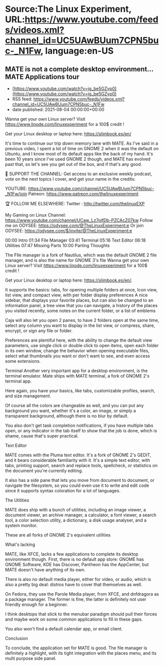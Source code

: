 # Source:The Linux Experiment, URL:https://www.youtube.com/feeds/videos.xml?channel_id=UC5UAwBUum7CPN5buc-_N1Fw, language:en-US

## MATE is not a complete desktop environment... MATE Applications tour
 - [https://www.youtube.com/watch?v=jg_be5GZyp0](https://www.youtube.com/watch?v=jg_be5GZyp0)
 - RSS feed: https://www.youtube.com/feeds/videos.xml?channel_id=UC5UAwBUum7CPN5buc-_N1Fw
 - date published: 2021-08-04 00:00:00+00:00

Wanna get your own Linux server? Visit https://www.linode.com/linuxexperiment for a 100$ credit ! 

Get your Linux desktop or laptop here: https://slimbook.es/en/


It's time to continue our trip down memory lane with MATE. As I've said in a previous video, I spent a lot of time on GNOME 2 when it was the default on Ubuntu, and I know most of its default apps like the back of my hand. It's been 10 years since I've used GNOME 2 though, and MATE has evolved past that, so let's see you get out of the box, and if that's any good.


👏 SUPPORT THE CHANNEL:
Get access to an exclusive weekly podcast, vote on the next topics I cover, and get your name in the credits:

YOUTUBE: https://www.youtube.com/channel/UC5UAwBUum7CPN5buc-_N1Fw/join
Patreon: https://www.patreon.com/thelinuxexperiment


🏆 FOLLOW ME ELSEWHERE:
Twitter : http://twitter.com/thelinuxEXP

My Gaming on Linux Channel: https://www.youtube.com/channel/UCaw_Lz7oifDb-PZCAcZ07kw
Follow me on ODYSEE: https://odysee.com/@TheLinuxExperiment:e
Or join ODYSEE: https://odysee.com/$/invite/@TheLinuxExperiment:e



00:00 Intro
01:34 File Manager
03:41 Terminal
05:16 Text Editor
06:18 Utilities
07:47 Missing Parts
10:00 Parting Thoughts

The FIle manager is a fork of Nautilus, which was the default GNOME 2 file manager, and is also the name for GNOME 3's file Wanna get your own Linux server? Visit https://www.linode.com/linuxexperiment for a 100$ credit ! 


Get your Linux desktop or laptop here: https://slimbook.es/en/.

It supports the basics:
tabs, for opening multiple folders at once,
Icon view, list view, and compact view, with per folder display preferences
A nice sidebar, that displays your favorite places, but can also be changed to an information panel, a tree view that you can navigate, a history of the places you visited recently, some notes on the current folder, or a list of emblems

Caja will also let you open 2 panes, to have 2 folders open at the same time, select any column you want to display in the list view, or compress, share, encrypt, or sign any file or folder.

Preferences are plentiful here, with the ability to change the default view parameters, use single click or double click to open items, open each folder in its own window, change the behavior when opening executable files, select what thumbnails you want or don't want to see, and even access some extensions.

Terminal
Another very important app for a desktop environment, is the terminal emulator.
Mate ships with MATE terminal, a fork of GNOME 2's terminal app.

Here again, you have your basics, like tabs, customizable profiles, search, and size management.

Of course all the colors are changeable as well, and you can put any background you want, whether it's a color, an image, or simply a transparent background, although there is no blur by default.

You also don't get task completion notifications, if you have multiple tabs open, or any indicator in the tab itself to show that the job is done, which is shame, cause that's super practical.

Text Editor

MATE comes with the Pluma text editor. It's a fork of GNOME 2's GEDIT, and it bears considerable familiarity with it. 
It's a simple text editor, with tabs, printing support, search and replace tools, spellcheck, or statistics on the document you're currently editing.

It also has a side pane that lets you move from document to document, or navigate the filesystem, so you could even use it to write and edit code since it supports syntax coloration for a lot of languages.

The Utilities

MATE does ship with a bunch of utilities, including an image viewer, a document viewer, an archive manager, a calculator, a font viewer, a search tool, a color selection utility, a dictionary, a disk usage analyser, and a system monitor.

These are all forks of GNOME 2's equivalent utilities

What's lacking

MATE, like XFCE, lacks a few applications to complete its desktop environment though.
First, there is no default app store: GNOME has GNOME Software, KDE has Discover, Pantheon has the AppCenter, but MATE doesn't have anything of its own.

There is also no default media player, either for video, or audio, which is also a pretty big deal: distros have to cover that themselves as well.

On Fedora, they use the Parole Media player, from XFCE, and dnfdragora as a package manager. The former is fine, the latter is definitely not user friendly enough for a beginner.

I think desktops that stick to the menubar paradigm should pull their forces and maybe work on some common applications to fill in these gaps.

You also won't find a default calendar app, or email client.


Conclusion

To conclude, the application set for MATE is good. The file manager is definitely a highlight, with its tight integration with the places menu, and its multi purpose side panel.

